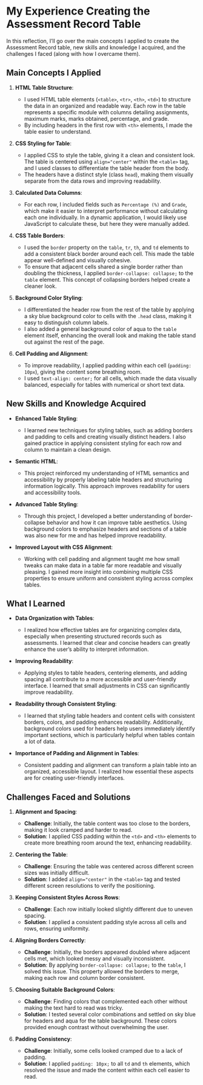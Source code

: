 # My Experience Creating the Assessment Record Table

In this reflection, I’ll go over the main concepts I applied to create the Assessment Record table, new skills and knowledge I acquired, and the challenges I faced (along with how I overcame them).

## Main Concepts I Applied

1. **HTML Table Structure**:
   - I used HTML table elements (`<table>`, `<tr>`, `<th>`, `<td>`) to structure the data in an organized and readable way. Each row in the table represents a specific module with columns detailing assignments, maximum marks, marks obtained, percentage, and grade.
   - By including headers in the first row with `<th>` elements, I made the table easier to understand.

2. **CSS Styling for Table**:
   - I applied CSS to style the table, giving it a clean and consistent look. The table is centered using `align="center"` within the `<table>` tag, and I used classes to differentiate the table header from the body.
   - The headers have a distinct style (class `head`), making them visually separate from the data rows and improving readability.

3. **Calculated Data Columns**:
   - For each row, I included fields such as `Percentage (%)` and `Grade`, which make it easier to interpret performance without calculating each one individually. In a dynamic application, I would likely use JavaScript to calculate these, but here they were manually added.

4. **CSS Table Borders**:
   - I used the `border` property on the `table`, `tr`, `th`, and `td` elements to add a consistent black border around each cell. This made the table appear well-defined and visually cohesive.
   - To ensure that adjacent cells shared a single border rather than doubling the thickness, I applied `border-collapse: collapse;` to the `table` element. This concept of collapsing borders helped create a cleaner look.

5. **Background Color Styling**:
   - I differentiated the header row from the rest of the table by applying a sky blue background color to cells with the `.head` class, making it easy to distinguish column labels.
   - I also added a general background color of aqua to the `table` element itself, enhancing the overall look and making the table stand out against the rest of the page.

6. **Cell Padding and Alignment**:
   - To improve readability, I applied padding within each cell (`padding: 10px`), giving the content some breathing room.
   - I used `text-align: center;` for all cells, which made the data visually balanced, especially for tables with numerical or short text data.

## New Skills and Knowledge Acquired

- **Enhanced Table Styling**:
  - I learned new techniques for styling tables, such as adding borders and padding to cells and creating visually distinct headers. I also gained practice in applying consistent styling for each row and column to maintain a clean design.
  
- **Semantic HTML**:
  - This project reinforced my understanding of HTML semantics and accessibility by properly labeling table headers and structuring information logically. This approach improves readability for users and accessibility tools.

- **Advanced Table Styling**:
  - Through this project, I developed a better understanding of border-collapse behavior and how it can improve table aesthetics. Using background colors to emphasize headers and sections of a table was also new for me and has helped improve readability.
  
- **Improved Layout with CSS Alignment**:
  - Working with cell padding and alignment taught me how small tweaks can make data in a table far more readable and visually pleasing. I gained more insight into combining multiple CSS properties to ensure uniform and consistent styling across complex tables.


## What I Learned

- **Data Organization with Tables**:
  - I realized how effective tables are for organizing complex data, especially when presenting structured records such as assessments. I learned that clear and concise headers can greatly enhance the user’s ability to interpret information.
  
- **Improving Readability**:
  - Applying styles to table headers, centering elements, and adding spacing all contribute to a more accessible and user-friendly interface. I learned that small adjustments in CSS can significantly improve readability.

- **Readability through Consistent Styling**:
  - I learned that styling table headers and content cells with consistent borders, colors, and padding enhances readability. Additionally, background colors used for headers help users immediately identify important sections, which is particularly helpful when tables contain a lot of data.

- **Importance of Padding and Alignment in Tables**:
  - Consistent padding and alignment can transform a plain table into an organized, accessible layout. I realized how essential these aspects are for creating user-friendly interfaces.


## Challenges Faced and Solutions

1. **Alignment and Spacing**:
   - **Challenge**: Initially, the table content was too close to the borders, making it look cramped and harder to read.
   - **Solution**: I applied CSS padding within the `<td>` and `<th>` elements to create more breathing room around the text, enhancing readability.

2. **Centering the Table**:
   - **Challenge**: Ensuring the table was centered across different screen sizes was initially difficult.
   - **Solution**: I added `align="center"` in the `<table>` tag and tested different screen resolutions to verify the positioning.

3. **Keeping Consistent Styles Across Rows**:
   - **Challenge**: Each row initially looked slightly different due to uneven spacing.
   - **Solution**: I applied a consistent padding style across all cells and rows, ensuring uniformity.

4. **Aligning Borders Correctly**:
   - **Challenge**: Initially, the borders appeared doubled where adjacent cells met, which looked messy and visually inconsistent.
   - **Solution**: By applying `border-collapse: collapse;` to the `table`, I solved this issue. This property allowed the borders to merge, making each row and column border consistent.

5. **Choosing Suitable Background Colors**:
   - **Challenge**: Finding colors that complemented each other without making the text hard to read was tricky.
   - **Solution**: I tested several color combinations and settled on sky blue for headers and aqua for the table background. These colors provided enough contrast without overwhelming the user.

6. **Padding Consistency**:
   - **Challenge**: Initially, some cells looked cramped due to a lack of padding.
   - **Solution**: I applied `padding: 10px;` to all `td` and `th` elements, which resolved the issue and made the content within each cell easier to read.
